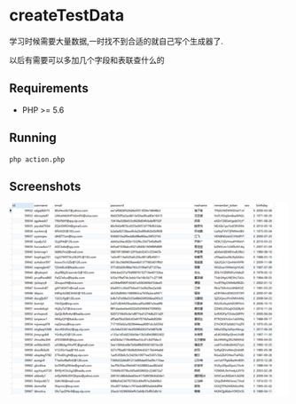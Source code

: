 # createTestData

学习时候需要大量数据,一时找不到合适的就自己写个生成器了.

以后有需要可以多加几个字段和表联查什么的

## Requirements

- PHP >= 5.6

  

## Running

```
php action.php
```



## Screenshots

![](./img.png)